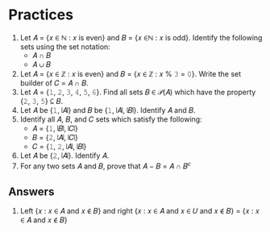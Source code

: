 # Practices

1. Let &#x1D434; = {&#x1D465; &#x2208; &#x2115; : &#x1D465; is even} and &#x1D435; = {&#x1D465; &#x2208;&#x2115; : &#x1D465; is odd}. Identify the following sets using the set notation:
   - &#x1D434; &#x2229; &#x1D435;
   - &#x1D434; &#x222A; &#x1D435;
1. Let &#x1D434; = {&#x1D465; &#x2208; &#x2124; : &#x1D465; is even} and &#x1D435; = {&#x1D465; &#x2208; &#x2124; : &#x1D465; % &#x1D7F9; = &#x1D7F6;}. Write the set builder of &#x1D436; = &#x1D434; &#x2229; &#x1D435;.
1. Let &#x1D434; = {&#x1D7F7;, &#x1D7F8;, &#x1D7F9;, &#x1D7FA;, &#x1D7FB;, &#x1D7FC;}. Find all sets &#x1D435; &#x2208; &#x1D4AB;(&#x1D434;) which have the property {&#x1D7F8;, &#x1D7F9;, &#x1D7FB;} &#x2286; &#x1D435;.
1. Let &#x1D434; be {&#x1D7F7;, &#x2758;&#x1D434;&#x2758;} and &#x1D435; be {&#x1D7F7;, &#x2758;&#x1D434;&#x2758;, &#x2758;&#x1D435;&#x2758;}. Identify &#x1D434; and &#x1D435;.
1. Identify all &#x1D434;, &#x1D435;, and &#x1D436; sets which satisfy the following:
   - &#x1D434; = {&#x1D7F7;, &#x2758;&#x1D435;&#x2758;, &#x2758;&#x1D436;&#x2758;}
   - &#x1D435; = {&#x1D7F8;, &#x2758;&#x1D434;&#x2758;, &#x2758;&#x1D436;&#x2758;}
   - &#x1D436; = {&#x1D7F7;, &#x1D7F8;, &#x2758;&#x1D434;&#x2758;, &#x2758;&#x1D435;&#x2758;}
1. Let &#x1D434; be {&#x1D7F8;, &#x2758;&#x1D434;&#x2758;}. Identify &#x1D434;.
1. For any two sets &#x1D434; and &#x1D435;, prove that &#x1D434; &#x2212; &#x1D435; = &#x1D434; &#x2229; &#x1D435;<sup>&#x1D450;</sup>

## Answers

1. Left {&#x1D465; : &#x1D465; &#x2208; &#x1D434; and &#x1D465; &#x2209; &#x1D435;} and right {&#x1D465; : &#x1D465; &#x2208; &#x1D434; and &#x1D465; &#x2208; &#x1D448; and &#x1D465; &#x2209; &#x1D435;} = {&#x1D465; : &#x1D465; &#x2208; &#x1D434; and &#x1D465; &#x2209; &#x1D435;}